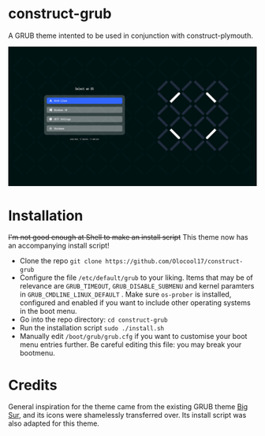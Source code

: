 # construct-grub
A GRUB theme intented to be used in conjunction with construct-plymouth.

![Image preview of the construct-grub theme](construct-grub-concept.png)
# Installation
~~I'm not good enough at Shell to make an install script~~ This theme now has an accompanying install script!
- Clone the repo `git clone https://github.com/Olocool17/construct-grub`
- Configure the file `/etc/default/grub` to your liking. Items that may be of relevance are `GRUB_TIMEOUT`, `GRUB_DISABLE_SUBMENU` and kernel paramters in `GRUB_CMDLINE_LINUX_DEFAULT` . Make sure `os-prober` is installed,
configured and enabled if you want to include other operating systems in the boot menu.
- Go into the repo directory: `cd construct-grub`
- Run the installation script `sudo ./install.sh`
- Manually edit `/boot/grub/grub.cfg` if you want to customise your boot menu entries further. Be careful editing this file: you may break your bootmenu.
# Credits
General inspiration for the theme came from the existing GRUB theme [Big Sur](https://github.com/Teraskull/bigsur-grub2-theme), and its icons were shamelessly transferred over. Its install script was also adapted for this theme.
